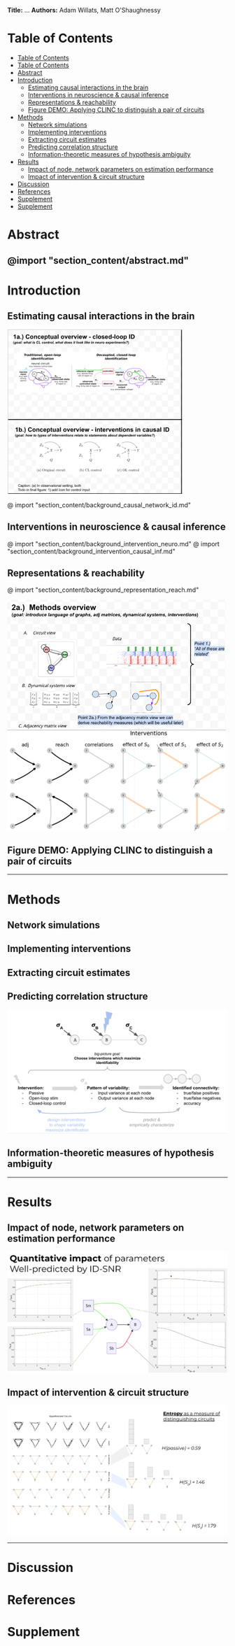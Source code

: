 **Title:** ...
**Authors:** Adam Willats, Matt O'Shaughnessy
# Table of Contents 



<!-- @import "[TOC]" {cmd="toc" depthFrom=1 depthTo=6 orderedList=false} -->
<!-- code_chunk_output -->
- [Table of Contents](#table-of-contents)
- [Table of Contents](#table-of-contents)
- [Abstract](#abstract)
- [Introduction](#introduction)
  - [Estimating causal interactions in the brain](#estimating-causal-interactions-in-the-brain)
  - [Interventions in neuroscience & causal inference](#interventions-in-neuroscience-causal-inference)
  - [Representations & reachability](#representations-reachability)
  - [Figure DEMO: Applying CLINC to distinguish a pair of circuits](#figure-demo-applying-clinc-to-distinguish-a-pair-of-circuits)
- [Methods](#methods)
  - [Network simulations](#network-simulations)
  - [Implementing interventions](#implementing-interventions)
  - [Extracting circuit estimates](#extracting-circuit-estimates)
  - [Predicting correlation structure](#predicting-correlation-structure)
  - [Information-theoretic measures of hypothesis ambiguity](#information-theoretic-measures-of-hypothesis-ambiguity)
- [Results](#results)
  - [Impact of node, network parameters on estimation performance](#impact-of-node-network-parameters-on-estimation-performance)
  - [Impact of intervention & circuit structure](#impact-of-intervention-circuit-structure)
- [Discussion](#discussion)
- [References](#references)
- [Supplement](#supplement)
- [Supplement](#supplement)
<!-- /code_chunk_output -->


# Abstract
@import "section_content/abstract.md"
----
# Introduction

## Estimating causal interactions in the brain
<img src="figures/core_figure_sketches/figure1_sketch.png" width="400"/>

@ import "section_content/background_causal_network_id.md"

## Interventions in neuroscience & causal inference
@ import "section_content/background_intervention_neuro.md"
@ import "section_content/background_intervention_causal_inf.md"

## Representations & reachability
@ import "section_content/background_representation_reach.md"

<img src="figures/core_figure_sketches/figure2_sketch.png" width="500"/>
<img src="figures/misc_figure_sketches/two_circuit_case_study_mockup.png" width="500"/>

<!-- ![](figures/misc_figure_sketches/closed_loop_severs_inputs.png) -->
<!-- ![](figures/misc_figure_sketches/two_circuit_case_study_sketch.png) -->
## Figure DEMO: Applying CLINC to distinguish a pair of circuits
<!-- @ import "section_content/background_id_demo.md" -->

----
# Methods

## Network simulations
## Implementing interventions
## Extracting circuit estimates
## Predicting correlation structure 
![](figures/misc_figure_sketches/intervention_identifiability_concept.png)
## Information-theoretic measures of hypothesis ambiguity

----

# Results
<!-- ## Characterizing circuit-pair ambiguity through reachability properties -->
## Impact of node, network parameters on estimation performance
![](figures/misc_figure_sketches/quant_r2_prediction_common.png)

<!-- ## Impact of intervention on estimation performance -->
## Impact of intervention & circuit structure
![](figures/misc_figure_sketches/circuit_intervention_entropy_mockup.png)

----

# Discussion
# References
# Supplement
